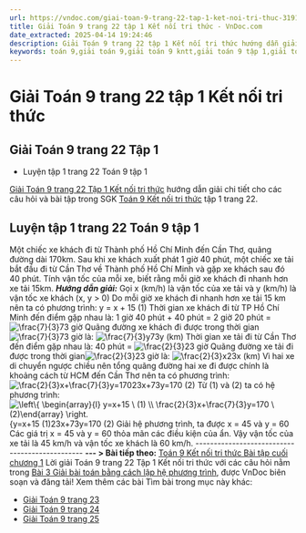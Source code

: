 ```yaml
---
url: https://vndoc.com/giai-toan-9-trang-22-tap-1-ket-noi-tri-thuc-319183
title: Giải Toán 9 trang 22 tập 1 Kết nối tri thức - VnDoc.com
date_extracted: 2025-04-14 19:24:46
description: Giải Toán 9 trang 22 tập 1 Kết nối tri thức hướng dẫn giải chi tiết các câu hỏi và bài tập trong SGK Toán 9 Kết nối tri thức tập 1.
keywords: toán 9,giải toán 9,giải toán 9 kntt,giải toán 9 tập 1,giải toán 9 kết nối tri thức,toán 9 kết nối tri thức,toán 9 kết nối tri thức tập 1,Toán 9 Kết nối tri thức Bài 3,giải Toán 9 Kết nối tri thức Bài 3,Giải bài toán bằng cách lập hệ phương trình,giải toán 9 kntt trang 22,toán 9 kết nối tri thức tập 1 trang 22,Giải Toán 9 trang 22 tập 1,Giải Toán 9 trang 22 tập 1 kết nối tri thức,luyện tập 1 trang 22 toán 9,luyện tập 1 sgk toán 9 trang 22,lt1 sgk toán 9 trang 22
---
```


# Giải Toán 9 trang 22 tập 1 Kết nối tri thức
## Giải Toán 9 trang 22 Tập 1
  * Luyện tập 1 trang 22 Toán 9 tập 1

[Giải Toán 9 trang 22 Tập 1 Kết nối tri thức](<https://vndoc.com/giai-toan-9-trang-22-tap-1-ket-noi-tri-thuc-319183>) hướng dẫn giải chi tiết cho các câu hỏi và bài tập trong SGK [Toán 9 Kết nối tri thức](<https://vndoc.com/toan-9-ket-noi-tri-thuc>) tập 1 trang 22.
## Luyện tập 1 trang 22 Toán 9 tập 1
Một chiếc xe khách đi từ Thành phố Hồ Chí Minh đến Cần Thơ, quãng đường dài 170km. Sau khi xe khách xuất phát 1 giờ 40 phút, một chiếc xe tải bắt đầu đi từ Cần Thơ về Thành phố Hồ Chí Minh và gặp xe khách sau đó 40 phút. Tính vận tốc của mỗi xe, biết rằng mỗi giờ xe khách đi nhanh hơn xe tải 15km.
_**Hướng dẫn giải:**_
Gọi x \(km/h\) là vận tốc của xe tải và y \(km/h\) là vận tốc xe khách \(x, y > 0\)
Do mỗi giờ xe khách đi nhanh hơn xe tải 15 km nên ta có phương trình:
y = x + 15 \(1\)
Thời gian xe khách đi từ TP Hồ Chí Minh đến điểm gặp nhau là:
1 giờ 40 phút + 40 phút = 2 giờ 20 phút = ![\\frac{7}{3}](https://i.vdoc.vn/data/image/blank.png)73 giờ
Quãng đường xe khách đi được trong thời gian ![\\frac{7}{3}](https://i.vdoc.vn/data/image/blank.png)73 giờ là: ![\\frac{7}{3}y](https://i.vdoc.vn/data/image/blank.png)73y \(km\)
Thời gian xe tải đi từ Cần Thơ đến điểm gặp nhau là: 40 phút = ![\\frac{2}{3}](https://i.vdoc.vn/data/image/blank.png)23 giờ
Quãng đường xe tải đi được trong thời gian![\\frac{2}{3}](https://i.vdoc.vn/data/image/blank.png)23 giờ là: ![\\frac{2}{3}x](https://i.vdoc.vn/data/image/blank.png)23x \(km\)
Vì hai xe di chuyển ngược chiều nên tổng quãng đường hai xe đi được chính là khoảng cách từ HCM đến Cần Thơ nên ta có phương trình:
![\\frac{2}{3}x+\\frac{7}{3}y=170](https://i.vdoc.vn/data/image/blank.png)23x+73y=170 \(2\)
Từ \(1\) và \(2\) ta có hệ phương trình: ![\\left\\{ \\begin{array}{l} y=x+15 \\ \(1\)  \\\\ \\frac{2}{3}x+\\frac{7}{3}y=170 \\ \(2\)\\end{array} \\right.](https://i.vdoc.vn/data/image/blank.png)\{y=x+15 \(1\)23x+73y=170 \(2\)
Giải hệ phương trình, ta được x = 45 và y = 60
Các giá trị x = 45 và y = 60 thỏa mãn các điều kiện của ẩn.
Vậy vận tốc của xe tải là 45 km/h và vận tốc xe khách là 60 km/h.
\-----------------------------------------------
**\--- > Bài tiếp theo:** [Toán 9 Kết nối tri thức Bài tập cuối chương 1](<https://vndoc.com/toan-9-ket-noi-tri-thuc-bai-tap-cuoi-chuong-1-319499>)
Lời giải Toán 9 trang 22 Tập 1 Kết nối tri thức với các câu hỏi nằm trong [Bài 3 Giải bài toán bằng cách lập hệ phương trình](<https://vndoc.com/toan-9-ket-noi-tri-thuc-bai-3-giai-bai-toan-bang-cach-lap-he-phuong-trinh-319098>), được VnDoc biên soạn và đăng tải\!
Xem thêm các bài Tìm bài trong mục này khác:
  * [Giải Toán 9 trang 23](</giai-toan-9-trang-23-tap-1-ket-noi-tri-thuc-319187>)
  * [Giải Toán 9 trang 24](</giai-toan-9-trang-24-tap-1-ket-noi-tri-thuc-320335>)
  * [Giải Toán 9 trang 25](</giai-toan-9-trang-25-tap-1-ket-noi-tri-thuc-320337>)

